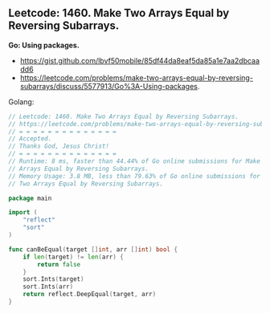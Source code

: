 ## Leetcode: 1460. Make Two Arrays Equal by Reversing Subarrays.

**Go: Using packages.**

- https://gist.github.com/lbvf50mobile/85df44da8eaf5da85a1e7aa2dbcaadd6
- https://leetcode.com/problems/make-two-arrays-equal-by-reversing-subarrays/discuss/5577913/Go%3A-Using-packages.



Golang:
```Go
// Leetcode: 1460. Make Two Arrays Equal by Reversing Subarrays.
// https://leetcode.com/problems/make-two-arrays-equal-by-reversing-subarrays/
// = = = = = = = = = = = = = =
// Accepted.
// Thanks God, Jesus Christ!
// = = = = = = = = = = = = = =
// Runtime: 8 ms, faster than 44.44% of Go online submissions for Make Two
// Arrays Equal by Reversing Subarrays.
// Memory Usage: 3.8 MB, less than 79.63% of Go online submissions for Make
// Two Arrays Equal by Reversing Subarrays.

package main

import (
	"reflect"
	"sort"
)

func canBeEqual(target []int, arr []int) bool {
	if len(target) != len(arr) {
		return false
	}
	sort.Ints(target)
	sort.Ints(arr)
	return reflect.DeepEqual(target, arr)
}
```
